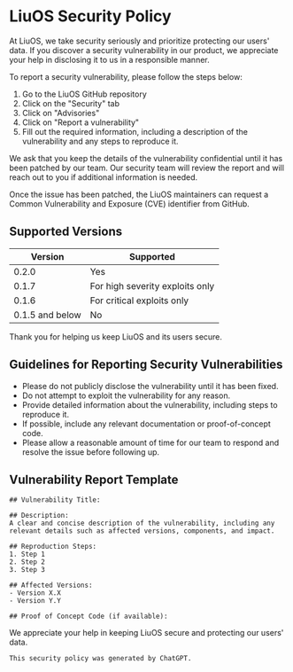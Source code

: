 # LiuOS Security Policy

At LiuOS, we take security seriously and prioritize protecting our users' data. If you discover a security vulnerability in our product, we appreciate your help in disclosing it to us in a responsible manner. 

To report a security vulnerability, please follow the steps below:

1. Go to the LiuOS GitHub repository
2. Click on the "Security" tab
3. Click on "Advisories"
4. Click on "Report a vulnerability"
5. Fill out the required information, including a description of the vulnerability and any steps to reproduce it.

We ask that you keep the details of the vulnerability confidential until it has been patched by our team. Our security team will review the report and will reach out to you if additional information is needed.

Once the issue has been patched, the LiuOS maintainers can request a Common Vulnerability and Exposure (CVE) identifier from GitHub.

## Supported Versions

| Version | Supported |
|---------|-----------|
| 0.2.0    | Yes       |
| 0.1.7     | For high severity exploits only        |
| 0.1.6     | For critical exploits only        |
| 0.1.5 and below     | No     |

Thank you for helping us keep LiuOS and its users secure.

## Guidelines for Reporting Security Vulnerabilities

- Please do not publicly disclose the vulnerability until it has been fixed.
- Do not attempt to exploit the vulnerability for any reason.
- Provide detailed information about the vulnerability, including steps to reproduce it.
- If possible, include any relevant documentation or proof-of-concept code.
- Please allow a reasonable amount of time for our team to respond and resolve the issue before following up.

## Vulnerability Report Template

```
## Vulnerability Title:

## Description:
A clear and concise description of the vulnerability, including any relevant details such as affected versions, components, and impact.

## Reproduction Steps:
1. Step 1
2. Step 2
3. Step 3

## Affected Versions:
- Version X.X
- Version Y.Y

## Proof of Concept Code (if available):
```

We appreciate your help in keeping LiuOS secure and protecting our users' data.

```
This security policy was generated by ChatGPT.
```